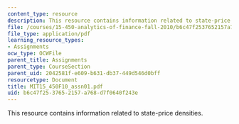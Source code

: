 ```yaml
---
content_type: resource
description: This resource contains information related to state-price densities.
file: /courses/15-450-analytics-of-finance-fall-2010/b6c47f2537652157a768d7f0640f243e_MIT15_450F10_assn01.pdf
file_type: application/pdf
learning_resource_types:
- Assignments
ocw_type: OCWFile
parent_title: Assignments
parent_type: CourseSection
parent_uid: 2042581f-e609-b631-db37-449d546d0bff
resourcetype: Document
title: MIT15_450F10_assn01.pdf
uid: b6c47f25-3765-2157-a768-d7f0640f243e
---
```

This resource contains information related to state-price densities.

